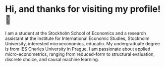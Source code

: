 # Hi, and thanks for visiting my profile! 👋
I am a student at the Stockholm School of Economics and a research assistant at the Institute for International Economic Studies, Stockholm University, interested microeconomics, educatio. My undergraduate degree is from IES Charles University in Prague. I am passionate about applied micro-econometrics, ranging from reduced-form to structural evaluation, discrete choice, and causal machine learning.



 

 






